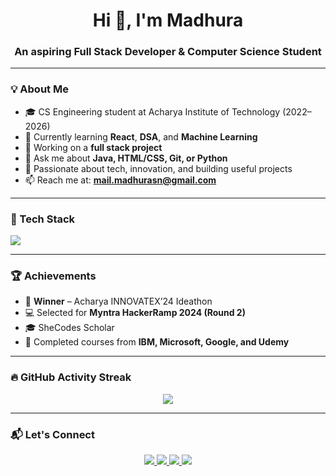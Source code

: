 <h1 align="center">Hi 👋, I'm Madhura</h1>
<h3 align="center">An aspiring Full Stack Developer & Computer Science Student</h3>

---

### 💡 About Me

- 🎓 CS Engineering student at Acharya Institute of Technology (2022–2026)
- 🌱 Currently learning **React**, **DSA**, and **Machine Learning**
- 🔭 Working on a **full stack project**
- 💬 Ask me about **Java, HTML/CSS, Git, or Python**
- 🧠 Passionate about tech, innovation, and building useful projects
- 📫 Reach me at: **mail.madhurasn@gmail.com**

---

### 🧰 Tech Stack

<p>
  <img src="https://skillicons.dev/icons?i=java,python,js,html,css,react,bootstrap,mongodb,mysql,git,github,vscode,figma" />
</p>

---

### 🏆 Achievements

- 🥇 **Winner** – Acharya INNOVATEX’24 Ideathon  
- 💻 Selected for **Myntra HackerRamp 2024 (Round 2)**  
- 🎓 SheCodes Scholar  
- 📜 Completed courses from **IBM, Microsoft, Google, and Udemy**

---

### 🔥 GitHub Activity Streak

<p align="center">
  <img src="https://github-readme-streak-stats.herokuapp.com?user=madhurasharan&theme=tokyonight&hide_border=true" />
</p>

---

### 📬 Let's Connect

<p align="center">
  <a href="https://my-portfolio-liart-psi-99.vercel.app/" target="_blank">
    <img src="https://img.shields.io/badge/▲ Portfolio-Click Here-gray?style=for-the-badge&logo=vercel" />
  </a>
  <a href="https://www.linkedin.com/in/madhurasharan/" target="_blank">
    <img src="https://img.shields.io/badge/LinkedIn-Connect-blue?style=for-the-badge&logo=linkedin" />
  </a>
  <a href="https://github.com/madhurasharan" target="_blank">
    <img src="https://img.shields.io/badge/GitHub-Projects-black?style=for-the-badge&logo=github" />
  </a>
  <a href="mailto:mail.madhurasn@gmail.com">
    <img src="https://img.shields.io/badge/📧 Email-Me-orange?style=for-the-badge&logo=gmail" />
  </a>
</p>


